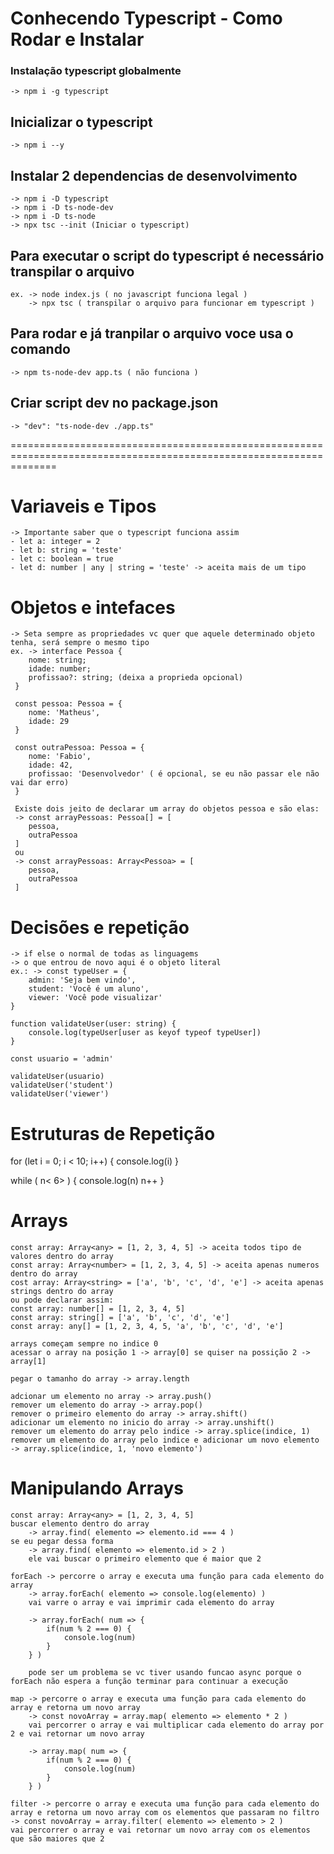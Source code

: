 # Conhecendo Typescript - Como Rodar e Instalar

### Instalação typescript globalmente
    -> npm i -g typescript

## Inicializar o typescript
    -> npm i --y

## Instalar 2 dependencias de desenvolvimento
    -> npm i -D typescript
    -> npm i -D ts-node-dev
    -> npm i -D ts-node
    -> npx tsc --init (Iniciar o typescript)

## Para executar o script do typescript é necessário transpilar o arquivo
    ex. -> node index.js ( no javascript funciona legal )
        -> npx tsc ( transpilar o arquivo para funcionar em typescript )

## Para rodar e já tranpilar o arquivo voce usa o comando
    -> npm ts-node-dev app.ts ( não funciona )

## Criar script dev no package.json
    -> "dev": "ts-node-dev ./app.ts"

====================================================================================================================

# Variaveis e Tipos
    -> Importante saber que o typescript funciona assim
    - let a: integer = 2
    - let b: string = 'teste'
    - let c: boolean = true
    - let d: number | any | string = 'teste' -> aceita mais de um tipo

# Objetos e intefaces
    -> Seta sempre as propriedades vc quer que aquele determinado objeto tenha, será sempre o mesmo tipo
    ex. -> interface Pessoa {
        nome: string;
        idade: number;
        profissao?: string; (deixa a proprieda opcional)
     }

     const pessoa: Pessoa = {
        nome: 'Matheus',
        idade: 29
     }

     const outraPessoa: Pessoa = {
        nome: 'Fabio',
        idade: 42,
        profissao: 'Desenvolvedor' ( é opcional, se eu não passar ele não vai dar erro)
     }

     Existe dois jeito de declarar um array do objetos pessoa e são elas:
     -> const arrayPessoas: Pessoa[] = [
        pessoa,
        outraPessoa
     ]
     ou
     -> const arrayPessoas: Array<Pessoa> = [
        pessoa,
        outraPessoa
     ]

# Decisões e repetição
    -> if else o normal de todas as linguagems
    -> o que entrou de novo aqui é o objeto literal
    ex.: -> const typeUser = {
        admin: 'Seja bem vindo',
        student: 'Você é um aluno',
        viewer: 'Você pode visualizar'
    }

    function validateUser(user: string) {
        console.log(typeUser[user as keyof typeof typeUser])
    }

    const usuario = 'admin'

    validateUser(usuario)
    validateUser('student')
    validateUser('viewer')

# Estruturas de Repetição
   for (let i = 0; i < 10; i++) {
    console.log(i)
   }

   while ( n< 6> ) {
    console.log(n)
    n++
   }

# Arrays
    const array: Array<any> = [1, 2, 3, 4, 5] -> aceita todos tipo de valores dentro do array
    const array: Array<number> = [1, 2, 3, 4, 5] -> aceita apenas numeros dentro do array
    cost array: Array<string> = ['a', 'b', 'c', 'd', 'e'] -> aceita apenas strings dentro do array
    ou pode declarar assim:
    const array: number[] = [1, 2, 3, 4, 5]
    const array: string[] = ['a', 'b', 'c', 'd', 'e']
    const array: any[] = [1, 2, 3, 4, 5, 'a', 'b', 'c', 'd', 'e']

    arrays começam sempre no indice 0
    acessar o array na posição 1 -> array[0] se quiser na possição 2 -> array[1]

    pegar o tamanho do array -> array.length

    adcionar um elemento no array -> array.push()
    remover um elemento do array -> array.pop()
    remover o primeiro elemento do array -> array.shift()
    adicionar um elemento no inicio do array -> array.unshift()
    remover um elemento do array pelo indice -> array.splice(indice, 1)
    remover um elemento do array pelo indice e adicionar um novo elemento -> array.splice(indice, 1, 'novo elemento')

# Manipulando Arrays
    const array: Array<any> = [1, 2, 3, 4, 5]
    buscar elemento dentro do array 
        -> array.find( elemento => elemento.id === 4 )
    se eu pegar dessa forma
        -> array.find( elemento => elemento.id > 2 )
        ele vai buscar o primeiro elemento que é maior que 2
    
    forEach -> percorre o array e executa uma função para cada elemento do array
        -> array.forEach( elemento => console.log(elemento) )
        vai varre o array e vai imprimir cada elemento do array

        -> array.forEach( num => {
            if(num % 2 === 0) {
                console.log(num)
            }
        } )

        pode ser um problema se vc tiver usando funcao async porque o forEach não espera a função terminar para continuar a execução
    
    map -> percorre o array e executa uma função para cada elemento do array e retorna um novo array
        -> const novoArray = array.map( elemento => elemento * 2 )
        vai percorrer o array e vai multiplicar cada elemento do array por 2 e vai retornar um novo array

        -> array.map( num => {
            if(num % 2 === 0) {
                console.log(num)
            }
        } )
    
    filter -> percorre o array e executa uma função para cada elemento do array e retorna um novo array com os elementos que passaram no filtro
    -> const novoArray = array.filter( elemento => elemento > 2 )
    vai percorrer o array e vai retornar um novo array com os elementos que são maiores que 2